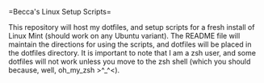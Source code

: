 =Becca's Linux Setup Scripts=

This repository will host my dotfiles, and setup scripts for a fresh install of Linux Mint (should work on any Ubuntu variant). The README file will maintain the directions for using the scripts, and dotfiles will be placed in the dotfiles directory. It is important to note that I am a zsh user, and some dotfiles will not work unless you move to the zsh shell (which you should because, well, oh_my_zsh >^_^<).


